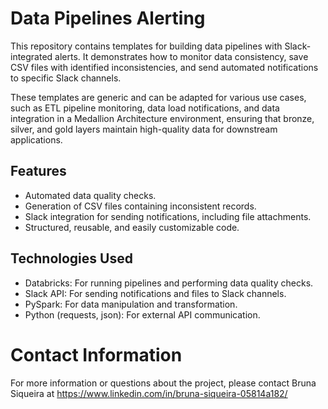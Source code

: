 # Data Pipelines Alerting
This repository contains templates for building data pipelines with Slack-integrated alerts. It demonstrates how to monitor data consistency, save CSV files with identified inconsistencies, and send automated notifications to specific Slack channels.

These templates are generic and can be adapted for various use cases, such as ETL pipeline monitoring, data load notifications, and data integration in a Medallion Architecture environment, ensuring that bronze, silver, and gold layers maintain high-quality data for downstream applications.
  
## Features
- Automated data quality checks.
- Generation of CSV files containing inconsistent records.
- Slack integration for sending notifications, including file attachments.
- Structured, reusable, and easily customizable code.

## Technologies Used
- Databricks: For running pipelines and performing data quality checks.
- Slack API: For sending notifications and files to Slack channels.
- PySpark: For data manipulation and transformation.
- Python (requests, json): For external API communication.

# Contact Information
For more information or questions about the project, please contact Bruna Siqueira at https://www.linkedin.com/in/bruna-siqueira-05814a182/
